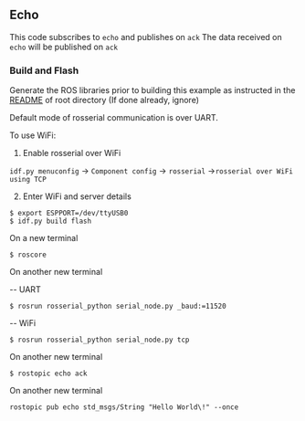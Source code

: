 ## Echo

This code subscribes to `echo` and publishes on `ack`
The data received on `echo` will be published on `ack`

### Build and Flash

Generate the ROS libraries prior to building this example as instructed in the [README](../../../README.md) of root directory (If done already, ignore)

Default mode of rosserial communication is over UART.

To use WiFi:
1. Enable rosserial over WiFi

`idf.py menuconfig` -> `Component config` -> `rosserial` ->`rosserial over WiFi using TCP`

2. Enter WiFi and server details

```
$ export ESPPORT=/dev/ttyUSB0
$ idf.py build flash
```

On a new terminal

```
$ roscore
```

On another new terminal

-- UART
```
$ rosrun rosserial_python serial_node.py _baud:=11520
```
-- WiFi
```
$ rosrun rosserial_python serial_node.py tcp
```

On another new terminal
```
$ rostopic echo ack
```

On another new terminal
```
rostopic pub echo std_msgs/String "Hello World\!" --once
```
